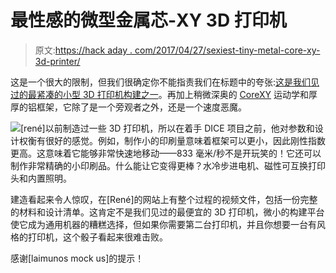 # 最性感的微型金属芯-XY 3D 打印机

> 原文:[https://hack aday . com/2017/04/27/sexiest-tiny-metal-core-xy-3d-printer/](https://hackaday.com/2017/04/27/sexiest-tiny-metal-core-xy-3d-printer/)

这是一个很大的限制，但我们很确定你不能指责我们在标题中的夸张:[这是我们见过的最紧凑的小型 3D 打印机构建之一](http://www.well-engineered.net/index.php/en/82-this-time-not-a-teaser-seconddiceupdate)。再加上稍微深奥的 [CoreXY](http://corexy.com/) 运动学和厚厚的铝框架，它除了是一个旁观者之外，还是一个速度恶魔。

![](../Images/062466b683d8fb4a57a1ea28bb2f5c8a.png)[rené]以前制造过一些 3D 打印机，所以在着手 DICE 项目之前，他对参数和设计权衡有很好的感觉。例如，制作小的印刷量意味着框架可以更小，因此刚性指数更高。这意味着它能够非常快速地移动——833 毫米/秒不是开玩笑的！它还可以制作非常精确的小印刷品。什么能让它变得更棒？水冷步进电机、磁性可互换打印头和内置照明。

建造看起来令人惊叹，在[René]的网站上有整个过程的视频文件，包括一份完整的材料和设计清单。这肯定不是我们见过的最便宜的 3D 打印机，微小的构建平台使它成为通用机器的糟糕选择，但如果你需要第二台打印机，并且你想要一台有风格的打印机，这个骰子看起来很难击败。

感谢[laimunos mock us]的提示！